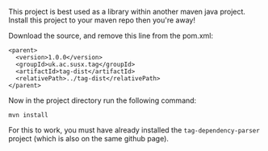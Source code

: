 This project is best used as a library within another maven java project. Install this project to your maven repo then you're away!

Download the source, and remove this line from the pom.xml:

```
<parent>
  <version>1.0.0</version>
  <groupId>uk.ac.susx.tag</groupId>
  <artifactId>tag-dist</artifactId>
  <relativePath>../tag-dist</relativePath>
</parent>
```

Now in the project directory run the following command:

`mvn install`

For this to work, you must have already installed the `tag-dependency-parser` project (which is also on the same github page).
